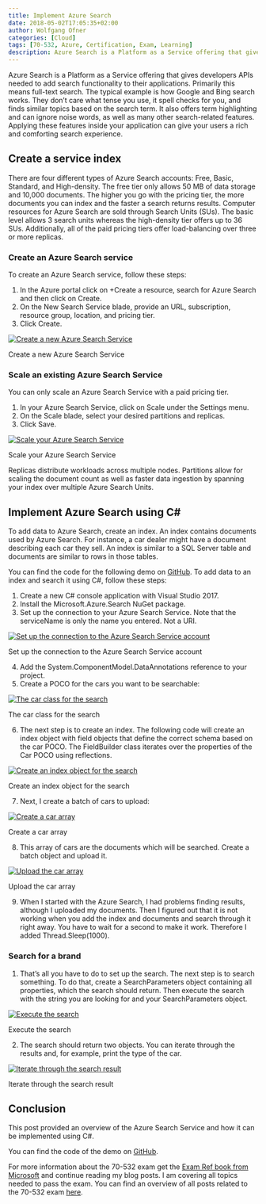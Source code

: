 ```yaml
---
title: Implement Azure Search
date: 2018-05-02T17:05:35+02:00
author: Wolfgang Ofner
categories: [Cloud]
tags: [70-532, Azure, Certification, Exam, Learning]
description: Azure Search is a Platform as a Service offering that gives developers APIs needed to add search functionality to their applications. Primarily this means full-text search. The typical example is how Google and Bing search works. They don't care what tense you use, it spell checks for you, and finds similar topics.
---
```

Azure Search is a Platform as a Service offering that gives developers APIs needed to add search functionality to their applications. Primarily this means full-text search. The typical example is how Google and Bing search works. They don&#8217;t care what tense you use, it spell checks for you, and finds similar topics based on the search term. It also offers term highlighting and can ignore noise words, as well as many other search-related features. Applying these features inside your application can give your users a rich and comforting search experience.

## Create a service index

There are four different types of Azure Search accounts: Free, Basic, Standard, and High-density. The free tier only allows 50 MB of data storage and 10,000 documents. The higher you go with the pricing tier, the more documents you can index and the faster a search returns results. Computer resources for Azure Search are sold through Search Units (SUs). The basic level allows 3 search units whereas the high-density tier offers up to 36 SUs. Additionally, all of the paid pricing tiers offer load-balancing over three or more replicas.

### Create an Azure Search service

To create an Azure Search service, follow these steps:

  1. In the Azure portal click on +Create a resource, search for Azure Search and then click on Create.
  2. On the New Search Service blade, provide an URL, subscription, resource group, location, and pricing tier.
  3. Click Create.

<div class="col-12 col-sm-10 aligncenter">
  <a href="/assets/img/posts/2018/05/Create-a-new-Azure-Search-Service.jpg"><img loading="lazy" src="/assets/img/posts/2018/05/Create-a-new-Azure-Search-Service.jpg" alt="Create a new Azure Search Service" /></a>
  
  <p>
    Create a new Azure Search Service
  </p>
</div>

### Scale an existing Azure Search Service

You can only scale an Azure Search Service with a paid pricing tier.

  1. In your Azure Search Service, click on Scale under the Settings menu.
  2. On the Scale blade, select your desired partitions and replicas.
  3. Click Save.

<div class="col-12 col-sm-10 aligncenter">
  <a href="/assets/img/posts/2018/05/Scale-your-Azure-Search-Service.jpg"><img loading="lazy" src="/assets/img/posts/2018/05/Scale-your-Azure-Search-Service.jpg" alt="Scale your Azure Search Service" /></a>
  
  <p>
    Scale your Azure Search Service
  </p>
</div>

Replicas distribute workloads across multiple nodes. Partitions allow for scaling the document count as well as faster data ingestion by spanning your index over multiple Azure Search Units.

## Implement Azure Search using C#

To add data to Azure Search, create an index. An index contains documents used by Azure Search. For instance, a car dealer might have a document describing each car they sell. An index is similar to a SQL Server table and documents are similar to rows in those tables.

You can find the code for the following demo on <a href="https://github.com/WolfgangOfner/Azure-Search" target="_blank" rel="noopener">GitHub</a>. To add data to an index and search it using C#, follow these steps:

  1. Create a new C# console application with Visual Studio 2017.
  2. Install the Microsoft.Azure.Search NuGet package.
  3. Set up the connection to your Azure Search Service. Note that the serviceName is only the name you entered. Not a URI.

<div class="col-12 col-sm-10 aligncenter">
  <a href="/assets/img/posts/2018/05/Set-up-the-connection-to-the-Azure-Search-Service-account.jpg"><img loading="lazy" src="/assets/img/posts/2018/05/Set-up-the-connection-to-the-Azure-Search-Service-account.jpg" alt="Set up the connection to the Azure Search Service account" /></a>
  
  <p>
    Set up the connection to the Azure Search Service account
  </p>
</div>

<ol start="4">
  <li>
    Add the System.ComponentModel.DataAnnotations reference to your project.
  </li>
  <li>
    Create a POCO for the cars you want to be searchable:
  </li>
</ol>

<div class="col-12 col-sm-10 aligncenter">
  <a href="/assets/img/posts/2018/05/The-car-class-for-the-search.jpg"><img loading="lazy" src="/assets/img/posts/2018/05/The-car-class-for-the-search.jpg" alt="The car class for the search" /></a>
  
  <p>
    The car class for the search
  </p>
</div>

<ol start="6">
  <li>
    The next step is to create an index. The following code will create an index object with field objects that define the correct schema based on the car POCO. The FieldBuilder class iterates over the properties of the Car POCO using reflections.
  </li>
</ol>

<div class="col-12 col-sm-10 aligncenter">
  <a href="/assets/img/posts/2018/05/Create-an-index-object-for-the-search.jpg"><img loading="lazy" src="/assets/img/posts/2018/05/Create-an-index-object-for-the-search.jpg" alt="Create an index object for the search" /></a>
  
  <p>
    Create an index object for the search
  </p>
</div>

<ol start="7">
  <li>
    Next, I create a batch of cars to upload:
  </li>
</ol>

<div class="col-12 col-sm-10 aligncenter">
  <a href="/assets/img/posts/2018/05/Create-a-car-array.jpg"><img loading="lazy" src="/assets/img/posts/2018/05/Create-a-car-array.jpg" alt="Create a car array" /></a>
  
  <p>
    Create a car array
  </p>
</div>

<ol start="8">
  <li>
    This array of cars are the documents which will be searched. Create a batch object and upload it.
  </li>
</ol>

<div class="col-12 col-sm-10 aligncenter">
  <a href="/assets/img/posts/2018/05/Upload-the-car-array.jpg"><img loading="lazy" src="/assets/img/posts/2018/05/Upload-the-car-array.jpg" alt="Upload the car array" /></a>
  
  <p>
    Upload the car array
  </p>
</div>

<ol start="9">
  <li>
    When I started with the Azure Search, I had problems finding results, although I uploaded my documents. Then I figured out that it is not working when you add the index and documents and search through it right away. You have to wait for a second to make it work. Therefore I added Thread.Sleep(1000).
  </li>
</ol>

### Search for a brand

  1. That&#8217;s all you have to do to set up the search. The next step is to search something. To do that, create a SearchParameters object containing all properties, which the search should return. Then execute the search with the string you are looking for and your SearchParameters object.

<div class="col-12 col-sm-10 aligncenter">
  <a href="/assets/img/posts/2018/05/Execute-the-search.jpg"><img loading="lazy" src="/assets/img/posts/2018/05/Execute-the-search.jpg" alt="Execute the search" /></a>
  
  <p>
    Execute the search
  </p>
</div>

<ol start="2">
  <li>
    The search should return two objects. You can iterate through the results and, for example, print the type of the car.
  </li>
</ol>

<div class="col-12 col-sm-10 aligncenter">
  <a href="/assets/img/posts/2018/05/Iterate-through-the-search-result.jpg"><img loading="lazy" src="/assets/img/posts/2018/05/Iterate-through-the-search-result.jpg" alt="Iterate through the search result" /></a>
  
  <p>
    Iterate through the search result
  </p>
</div>

## Conclusion

This post provided an overview of the Azure Search Service and how it can be implemented using C#.

You can find the code of the demo on <a href="https://github.com/WolfgangOfner/Azure-Search" target="_blank" rel="noopener">GitHub</a>.

For more information about the 70-532 exam get the <a href="http://amzn.to/2EWNWMF" target="_blank" rel="noopener">Exam Ref book from Microsoft</a> and continue reading my blog posts. I am covering all topics needed to pass the exam. You can find an overview of all posts related to the 70-532 exam <a href="/prepared-for-the-70-532-exam/" target="_blank" rel="noopener">here</a>.